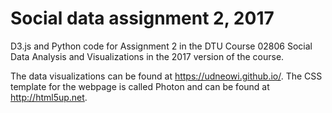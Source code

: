 # Social data assignment 2, 2017
D3.js and Python code for Assignment 2 in the DTU Course 02806 Social Data Analysis and Visualizations in the 2017 version of the course. 

The data visualizations can be found at https://udneowi.github.io/.
The CSS template for the webpage is called Photon and can be found at http://html5up.net.

